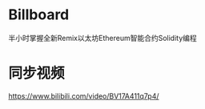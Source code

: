# Billboard
半小时掌握全新Remix以太坊Ethereum智能合约Solidity编程


# 同步视频
https://www.bilibili.com/video/BV17A411q7p4/
